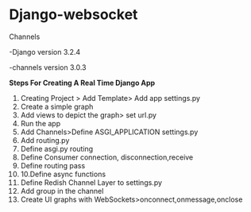 # Django-websocket
Channels

-Django version 3.2.4

-channels version 3.0.3 

   
**Steps For Creating A Real Time Django App**

1. Creating Project > Add Template> Add app settings.py
2. Create a simple graph
3. Add views to depict the graph> set url.py
4. Run the app
5. Add Channels>Define ASGI_APPLICATION settings.py
6. Add routing.py 
7. Define asgi.py routing
8. Define Consumer connection, disconnection,receive
9. Define routing pass
10. 10.Define async functions
11. Define Redish Channel Layer to settings.py
12. Add group in the channel
13. Create UI graphs with WebSockets>onconnect,onmessage,onclose


